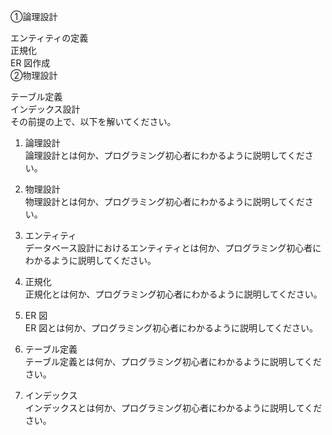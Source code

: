 ①論理設計

エンティティの定義  
正規化  
ER 図作成  
②物理設計  

テーブル定義  
インデックス設計  
その前提の上で、以下を解いてください。  

1. 論理設計  
論理設計とは何か、プログラミング初心者にわかるように説明してください。  

2. 物理設計  
物理設計とは何か、プログラミング初心者にわかるように説明してください。  

3. エンティティ  
データベース設計におけるエンティティとは何か、プログラミング初心者にわかるように説明してください。  

4. 正規化  
正規化とは何か、プログラミング初心者にわかるように説明してください。  

5. ER 図  
ER 図とは何か、プログラミング初心者にわかるように説明してください。  

6. テーブル定義  
テーブル定義とは何か、プログラミング初心者にわかるように説明してください。  

7. インデックス  
インデックスとは何か、プログラミング初心者にわかるように説明してください。  
